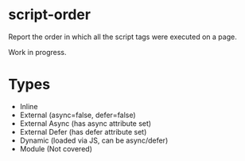# script-order

Report the order in which all the script tags were executed on a page.

Work in progress.

# Types

+ Inline
+ External (async=false, defer=false)
+ External Async (has async attribute set)
+ External Defer (has defer attribute set)
+ Dynamic (loaded via JS, can be async/defer)
+ Module (Not covered)
